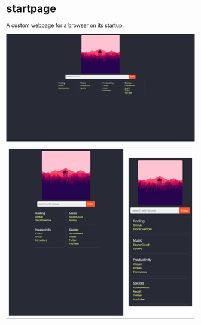 # startpage

A custom webpage for a browser on its startup.

<p align="center">
    <img src="img/startpage-desktop.png" alt="Desktop Preview">
</p>

<table>
    <tr>
        <td>
            <img src="img/startpage-tablet.png" alt="Tablet Preview">
        </td>
        <td>
            <img src="img/startpage-mobile.png" alt="Mobile Preview">
        </td>
    </tr>
</table>